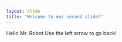 ```yaml
---
layout: slide
title: "Welcome to our second slide!"
---
```

Hello Mr. Robot
Use the left arrow to go back!
